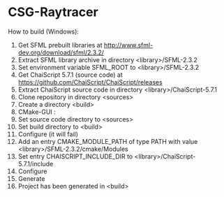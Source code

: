 # CSG-Raytracer
How to build (Windows):

1. Get SFML prebuilt libraries at http://www.sfml-dev.org/download/sfml/2.3.2/
2. Extract SFML library archive in directory \<library\>/SFML-2.3.2
3. Set environment variable SFML_ROOT to \<library\>/SFML-2.3.2
4. Get ChaiScript 5.7.1 (source code) at https://github.com/ChaiScript/ChaiScript/releases
5. Extract ChaiScript source code in directory \<library\>/ChaiScript-5.7.1
6. Clone repository in directory \<sources\>
7. Create a directory \<build\>
8. CMake-GUI :
  1. Set source code directory to \<sources\>
  2. Set build directory to \<build\>
  3. Configure (it will fail)
  4. Add an entry CMAKE_MODULE_PATH of type PATH with value \<library\>/SFML-2.3.2/cmake/Modules
  5. Set entry CHAISCRIPT_INCLUDE_DIR to \<library\>/ChaiScript-5.7.1/include
  6. Configure
  7. Generate
9. Project has been generated in \<build\>
